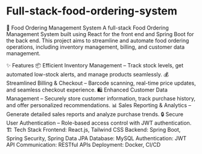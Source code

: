 # Full-stack-food-ordering-system
🛒 Food Ordering Management System
A full-stack Food Ordering Management System built using React for the front end and Spring Boot for the back end. This project aims to streamline and automate food ordering operations, including inventory management, billing, and customer data management.

✨ Features
📦 Efficient Inventory Management – Track stock levels, get automated low-stock alerts, and manage products seamlessly.
💰 Streamlined Billing & Checkout – Barcode scanning, real-time price updates, and seamless checkout experience.
🛍️ Enhanced Customer Data Management – Securely store customer information, track purchase history, and offer personalized recommendations.
📊 Sales Reporting & Analytics – Generate detailed sales reports and analyze purchase trends.
🔒 Secure User Authentication – Role-based access control with JWT authentication.
🏗️ Tech Stack
Frontend: React.js, Tailwind CSS
Backend: Spring Boot, Spring Security, Spring Data JPA
Database: MySQL
Authentication: JWT
API Communication: RESTful APIs
Deployment: Docker, CI/CD
